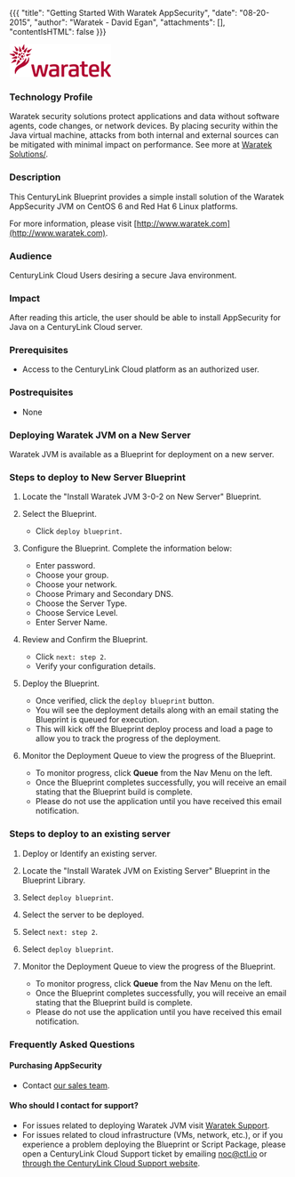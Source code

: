 {{{
  "title": "Getting Started With Waratek AppSecurity",
  "date": "08-20-2015",
  "author": "Waratek - David Egan",
  "attachments": [],
  "contentIsHTML": false
}}}

![Waratek Logo](../../images/waratek-logo.png)

### Technology Profile
Waratek security solutions protect applications and data without software agents, code changes, or network devices. By placing security within the Java virtual machine, attacks from both internal and external sources can be mitigated with minimal impact on performance. See more at [Waratek Solutions/](http://www.waratek.com/solutions/).

### Description
This CenturyLink Blueprint provides a simple install solution of the Waratek AppSecurity JVM on CentOS 6 and Red Hat 6 Linux platforms.

For more information, please visit [http://www.waratek.com](http://www.waratek.com).

### Audience
CenturyLink Cloud Users desiring a secure Java environment.

### Impact
After reading this article, the user should be able to install AppSecurity for Java on a  CenturyLink Cloud server.

### Prerequisites
* Access to the CenturyLink Cloud platform as an authorized user.

### Postrequisites
* None

### Deploying Waratek JVM on a New Server
Waratek JVM is available as a Blueprint for deployment on a new server.

### Steps to deploy to New Server Blueprint
1. Locate the "Install Waratek JVM 3-0-2 on New Server" Blueprint.

2. Select the Blueprint.
   * Click `deploy blueprint`.

3. Configure the Blueprint. Complete the information below:

   * Enter password.
   * Choose your group.
   * Choose your network.
   * Choose Primary and Secondary DNS.
   * Choose the Server Type.
   * Choose Service Level.
   * Enter Server Name.

4. Review and Confirm the Blueprint.
   * Click `next: step 2`.
   * Verify your configuration details.

5. Deploy the Blueprint.
   * Once verified, click the `deploy blueprint` button.
   * You will see the deployment details along with an email stating the Blueprint is queued for execution.
   * This will kick off the Blueprint deploy process and load a page to allow you to track the progress of the deployment.

6. Monitor the Deployment Queue to view the progress of the Blueprint.
   * To monitor progress, click **Queue** from the Nav Menu on the left.
   * Once the Blueprint completes successfully, you will receive an email stating that the Blueprint build is complete.
   * Please do not use the application until you have received this email notification.

### Steps to deploy to an existing server
1. Deploy or Identify an existing server.

2. Locate the "Install Waratek JVM on Existing Server" Blueprint in the Blueprint Library.

3. Select `deploy blueprint`.

4. Select the server to be deployed.

5. Select `next: step 2`.

6. Select `deploy blueprint`.

7. Monitor the Deployment Queue to view the progress of the Blueprint.
   * To monitor progress, click **Queue** from the Nav Menu on the left.
   * Once the Blueprint completes successfully, you will receive an email stating that the Blueprint build is complete.
   * Please do not use the application until you have received this email notification.

### Frequently Asked Questions

#### Purchasing AppSecurity
* Contact [our sales team](mailto:sales@waratek.com).

#### Who should I contact for support?
* For issues related to deploying Waratek JVM visit [Waratek Support](https://support.waratek.com).
* For issues related to cloud infrastructure (VMs, network, etc.), or if you experience a problem deploying the Blueprint or Script Package, please open a CenturyLink Cloud Support ticket by emailing [noc@ctl.io](mailto:noc@ctl.io) or [through the CenturyLink Cloud Support website](https://t3n.zendesk.com/tickets/new).
